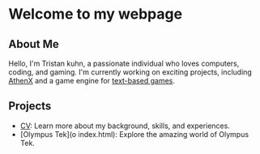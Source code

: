 # Welcome to my webpage

## About Me

Hello, I'm Tristan kuhn, a passionate individual who loves computers, coding, and gaming. I'm currently working on exciting projects, including [AthenX](https://github.com/KingVentrix007/AthenX-2.0) and a game engine for [text-based games](https://github.com/KingVentrix007/Text-Game-engine).

## Projects

- [CV](CV.md): Learn more about my background, skills, and experiences.
- [Olympus Tek](o index.html): Explore the amazing world of Olympus Tek.